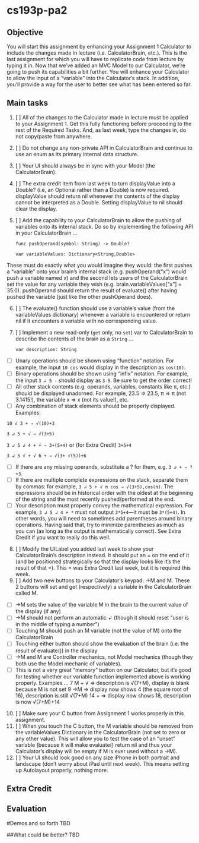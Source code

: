 # cs193p-pa2

## Objective
You will start this assignment by enhancing your Assignment 1 Calculator to include the changes made in lecture (i.e. CalculatorBrain, etc.). This is the last assignment for which you will have to replicate code from lecture by typing it in.
Now that we’ve added an MVC Model to our Calculator, we’re going to push its capabilities a bit further. You will enhance your Calculator to allow the input of a “variable” into the Calculator’s stack. In addition, you’ll provide a way for the user to better see what has been entered so far.

## Main tasks
1. [ ] All of the changes to the Calculator made in lecture must be applied to your Assignment 1. Get this fully functioning before proceeding to the rest of the Required Tasks. And, as last week, type the changes in, do not copy/paste from anywhere.
2. [ ] Do not change any non-private API in CalculatorBrain and continue to use an enum as its primary internal data structure.
3. [ ] Your UI should always be in sync with your Model (the CalculatorBrain).
4. [ ] The extra credit item from last week to turn displayValue into a Double? (i.e, an Optional rather than a Double) is now required. displayValue should return nil whenever the contents of the display cannot be interpreted as a Double. Setting displayValue to nil should clear the display.
5. [ ] Add the capability to your CalculatorBrain to allow the pushing of variables onto its internal stack. Do so by implementing the following API in your CalculatorBrain ...

      `func pushOperand(symbol: String) -> Double?`

      `var variableValues: Dictionary<String,Double>`

These must do exactly what you would imagine they would: the first pushes a “variable” onto your brain’s internal stack (e.g. pushOperand(“x”) would push a variable named x) and the second lets users of the CalculatorBrain set the value for any variable they wish (e.g. brain.variableValues[“x”] = 35.0). pushOperand should return the result of evaluate() after having pushed the variable (just like the other pushOperand does).

6. [ ] The evaluate() function should use a variable’s value (from the variableValues dictionary) whenever a variable is encountered or return nil if it encounters a variable with no corresponding value.

7. [ ] Implement a new read-only (`get` only, no `set`) var to CalculatorBrain to describe the contents of the brain as a `String` ...

      `var description: String`

  * [ ] Unary operations should be shown using “function” notation. For example, the
input `10 cos` would display in the description as `cos(10)`.
  * [ ] Binary operations should be shown using “infix” notation. For example, the input
`3 ↲ 5 -` should display as `3-5`. Be sure to get the order correct!
  * [ ]  All other stack contents (e.g. operands, variables, constants like π, etc.) should be displayed unadorned. For example, 23.5 ⇒ 23.5, π ⇒ π (not 3.1415!), the variable x ⇒ x (not its value!), etc.
  * [ ]  Any combination of stack elements should be properly displayed. Examples:

`10 √ 3 + ⇒ √(10)+3`

`3 ↲ 5 + √ ⇒ √(3+5)`

`3 ↲ 5 ↲ 4 + + ⇒ 3+(5+4)` or (for Extra Credit) `3+5+4`

`3 ↲ 5 √ + √ 6 ÷ ⇒ √(3+ √(5))÷6`

  * [ ] If there are any missing operands, substitute a ? for them, e.g. `3 ↲ + ⇒ ?+3`.
  * [ ] If there are multiple complete expressions on the stack, separate them by commas: for example, `3 ↲ 5 + √ π cos ⇒ √(3+5),cos(π)`. The expressions should be in historical order with the oldest at the beginning of the string and the most recently pushed/performed at the end.
  * [ ] Your description must properly convey the mathematical expression. For example, `3 ↲ 5 ↲ 4 + *` must not output `3*5+4`—it must be `3*(5+4)`. In other words, you will need to sometimes add parentheses around binary operations. Having said that, try to minimize parentheses as much as you can (as long as the output is mathematically correct). See Extra Credit if you want to really do this well.
8. [ ] Modify the UILabel you added last week to show your CalculatorBrain’s description instead. It should put an = on the end of it (and be positioned strategically so that the display looks like it’s the result of that =). This = was Extra Credit last week, but it is required this week.
9. [ ] Add two new buttons to your Calculator’s keypad: →M and M. These 2 buttons will set and get (respectively) a variable in the CalculatorBrain called M.
  * [ ] →M sets the value of the variable M in the brain to the current value of the display (if any)
  * [ ] →M should not perform an automatic ↲ (though it should reset “user is in the middle of typing a number”)
  * [ ] Touching M should push an M variable (not the value of M) onto the CalculatorBrain
  * [ ] Touching either button should show the evaluation of the brain (i.e. the result of
evaluate()) in the display
  * [ ] →M and M are Controller mechanics, not Model mechanics (though they both use
the Model mechanic of variables).
  * [ ] This is not a very great “memory” button on our Calculator, but it’s good for testing whether our variable function implemented above is working properly. Examples ...
7 M + √ ⇒ description is √(7+M), display is blank because M is not set
9 →M ⇒ display now shows 4 (the square root of 16), description is still √(7+M) 14 + ⇒ display now shows 18, description is now √(7+M)+14
10. [ ] Make sure your C button from Assignment 1 works properly in this assignment.
11. [ ] When you touch the C button, the M variable should be removed from the variableValues Dictionary in the CalculatorBrain (not set to zero or any other value). This will allow you to test the case of an “unset” variable (because it will make evaluate() return nil and thus your Calculator’s display will be empty if M is ever used without a →M).
12. [ ] Your UI should look good on any size iPhone in both portrait and landscape (don’t worry about iPad until next week). This means setting up Autolayout properly, nothing more. 

## Extra Credit

## Evaluation

#Demos and so forth
TBD

##What could be better?
TBD

